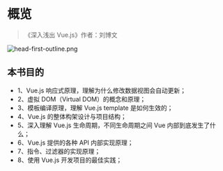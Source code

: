 # 概览

> 《深入浅出 Vue.js》作者：刘博文

![head-first-outline.png](/images/vue/head-first-vue/head-first-outline.png)

## 本书目的

- 1、Vue.js 响应式原理，理解为什么修改数据视图会自动更新；
- 2、虚拟 DOM（Virtual DOM）的概念和原理；
- 3、模板编译原理，理解 Vue.js template 是如何生效的；
- 4、Vue.js 的整体构架设计与项目结构；
- 5、深入理解 Vue.js 生命周期，不同生命周期之间 Vue 内部到底发生了什么；
- 6、Vue.js 提供的各种 API 内部实现原理；
- 7、指令、过滤器的实现原理；
- 8、使用 Vue.js 开发项目的最佳实践；
